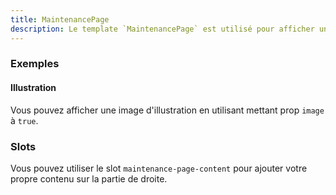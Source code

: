 ```yaml
---
title: MaintenancePage
description: Le template `MaintenancePage` est utilisé pour afficher une page de maintenance.
---
```


<doc-tabs>

<doc-tab-item label="Utilisation">

<doc-usage name="maintenance-page"></doc-usage>

### Exemples

#### Illustration

Vous pouvez afficher une image d'illustration en utilisant mettant prop `image` à `true`.

<doc-example file="maintenance-page/image"></doc-example>

</doc-tab-item>

<doc-tab-item label="API">
<doc-api name="maintenance-page"></doc-api>
</doc-tab-item>

<doc-tab-item label="Personnalisation">

### Slots

Vous pouvez utiliser le slot `maintenance-page-content` pour ajouter votre propre contenu sur la partie de droite.

<doc-example file="maintenance-page/slots"></doc-example>

</doc-tab-item>

</doc-tabs>

